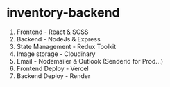 # inventory-backend

1. Frontend - React & SCSS
2. Backend - NodeJs & Express
3. State Management - Redux Toolkit
4. Image storage - Cloudinary
5. Email - Nodemailer & Outlook (Senderid for Prod...)
6. Frontend Deploy - Vercel
7. Backend Deploy - Render
